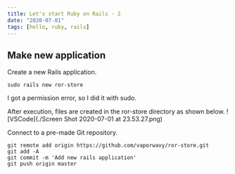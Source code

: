 ```yaml
---
title: Let's start Ruby on Rails - 2
date: "2020-07-01"
tags: [hello, ruby, rails]
---
```


## Make new application

Create a new Rails application.

```shell
sudo rails new ror-store
```

I got a permission error, so I did it with sudo.

After execution, files are created in the ror-store directory as shown below.
![VSCode](./Screen Shot 2020-07-01 at 23.53.27.png)

Connect to a pre-made Git repository.

```shell
git remote add origin https://github.com/vaporwavy/ror-store.git
git add -A
git commit -m 'Add new rails application'
git push origin master
```
